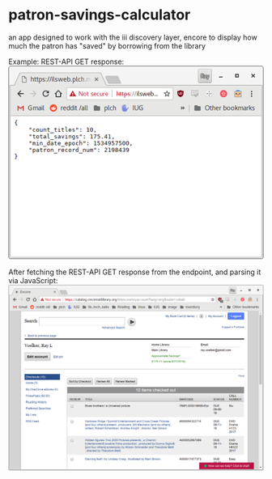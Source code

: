 # patron-savings-calculator
an app designed to work with the iii discovery layer, encore to display how much the patron has "saved" by borrowing from the library

Example:
REST-API GET response:
![Example](https://raw.githubusercontent.com/plch/patron-savings-calculator/master/docs/Screenshot-2018-09-04.png)

After fetching the REST-API GET response from the endpoint, and parsing it via JavaScript:
![Example](https://raw.githubusercontent.com/plch/patron-savings-calculator/master/docs/Screenshot2018-09-04-2.png)
